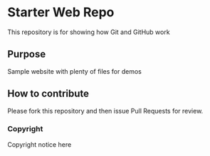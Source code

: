 # Starter Web Repo

This repository is for showing how Git and GitHub work

## Purpose

Sample website with plenty of files for demos

## How to contribute

Please fork this repository and then issue Pull Requests for review.

### Copyright
Copyright notice here
